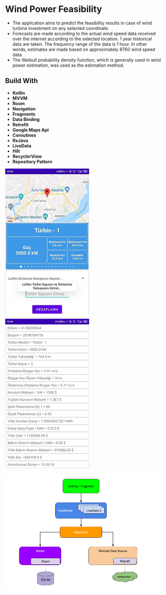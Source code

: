 # Wind Power Feasibility

* The application aims to predict the feasibility results in case of wind turbine investment on any selected coordinate.
* Forecasts are made according to the actual wind speed data received over the internet according to the selected location. 1 year historical data are taken. The frequency range of the data is 1 hour. In other words, estimates are made based on approximately 8760 wind speed data.
* The Weibull probability density function, which is generally used in wind power estimation, was used as the estimation method.


## Build With


* **Kotlin**
* **MVVM**
* **Room**
* **Navigation**
* **Fragments**
* **Data Binding**
* **Retrofit**
* **Google Maps Api**
* **Coroutines**
* **RxJava**
* **LiveData**
* **Hilt**
* **RecyclerView**
* **Repository Pattern**



 ![enter image description here](https://github.com/mstfgvnc/WindPower/blob/master/app/src/main/res/ss/1.jpg?raw=true)      ![enter image description here](
https://github.com/mstfgvnc/WindPower/blob/master/app/src/main/res/ss/2.jpg?raw=true)


![enter image description here](https://github.com/mstfgvnc/SpaceDelivery/blob/master/app/src/main/assets/arch.png?raw=true)




